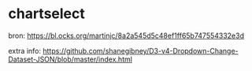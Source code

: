 # chartselect
bron: https://bl.ocks.org/martinjc/8a2a545d5c48ef1ff65b747554332e3d

extra info: https://github.com/shanegibney/D3-v4-Dropdown-Change-Dataset-JSON/blob/master/index.html
